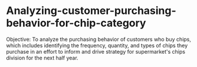 # Analyzing-customer-purchasing-behavior-for-chip-category
Objective: To analyze the purchasing behavior of customers who buy chips, which includes identifying the frequency, quantity, and types of chips they purchase in an effort to inform and drive strategy for supermarket's chips division for the next half year.
